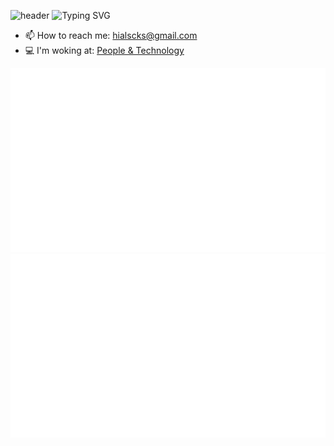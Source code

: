 ![header](https://capsule-render.vercel.app/api?type=Waving&color=timeGradient&height=230&section=header&text=KimMinchan95&fontAlign=65&fontAlignY=36&desc=FrontEnd&descAlign=88.5&descAlignY=50&animation=twinkling)
![Typing SVG](https://readme-typing-svg.herokuapp.com/?lines=Hello+World👋;Wellcome+To+My+Github&height=45&size=32&color=1cff54)

- 📫 How to reach me: hialscks@gmail.com
- 💻 I'm woking at: [People & Technology](https://www.pntbiz.co.kr)

![](https://raw.githubusercontent.com/KimMinchan95/github-stats-transparent/output/generated/overview.svg)
![](https://raw.githubusercontent.com/KimMinchan95/github-stats-transparent/output/generated/languages.svg)

<!--
**KimMinchan95/KimMinchan95** is a ✨ _special_ ✨ repository because its `README.md` (this file) appears on your GitHub profile.

Here are some ideas to get you started:

- 🔭 I’m currently working on ...
- 🌱 I’m currently learning ...
- 👯 I’m looking to collaborate on ...
- 🤔 I’m looking for help with ...
- 💬 Ask me about ...
- 📫 How to reach me: ...
- 😄 Pronouns: ...
- ⚡ Fun fact: ...
-->
